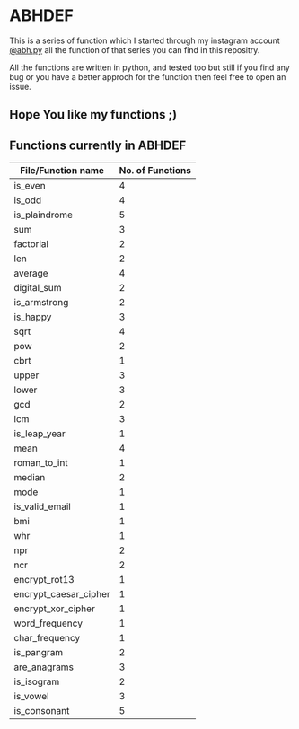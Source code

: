 # ABHDEF
This is a series of function which I started through my instagram account [@abh.py](https://www.instagram.com/abh.py) all the function of that series you can find in this repositry.

All the functions are written in python, and tested too but still if you find any bug or you have a better approch for the function then feel free to open an issue.

## Hope You like my functions ;)

## Functions currently in ABHDEF

| File/Function name| No. of Functions |
|-------------------|------------------|
| is_even                   | 4 | 
| is_odd                    | 4 | 
| is_plaindrome             | 5 | 
| sum                       | 3 | 
| factorial                 | 2 | 
| len                       | 2 | 
| average                   | 4 | 
| digital_sum               | 2 | 
| is_armstrong              | 2 | 
| is_happy                  | 3 | 
| sqrt                      | 4 | 
| pow                       | 2 | 
| cbrt                      | 1 | 
| upper                     | 3 | 
| lower                     | 3 | 
| gcd                       | 2 | 
| lcm                       | 3 | 
| is_leap_year              | 1 | 
| mean                      | 4 | 
| roman_to_int              | 1 | 
| median                    | 2 | 
| mode                      | 1 | 
| is_valid_email            | 1 | 
| bmi                       | 1 | 
| whr                       | 1 | 
| npr                       | 2 |
| ncr                       | 2 |
| encrypt_rot13             | 1 |
| encrypt_caesar_cipher     | 1 |
| encrypt_xor_cipher        | 1 |
| word_frequency            | 1 |
| char_frequency            | 1 |
| is_pangram                | 2 |
| are_anagrams              | 3 |
| is_isogram                | 2 |
| is_vowel                  | 3 |
| is_consonant              | 5 |
